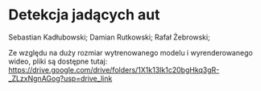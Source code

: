 # Detekcja jadących aut
Sebastian Kadłubowski;
Damian Rutkowski;
Rafał Żebrowski;

Ze względu na duży rozmiar wytrenowanego modelu i wyrenderowanego wideo, pliki są dostępne tutaj: https://drive.google.com/drive/folders/1X1k13Ik1c20bgHkq3gR-_ZLzxNgnAGog?usp=drive_link
